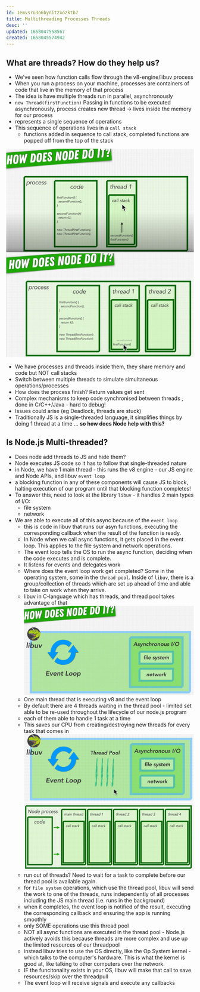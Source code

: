 ```yaml
---
id: 1emvsru3o6bynit2xozktb7
title: Multithreading Processes Threads
desc: ''
updated: 1658047558567
created: 1658045574942
---
```


## What are threads? How do they help us?
- We've seen how function calls flow through the v8-engine/libuv process
- When you run a process on your machine, processes are containers of code that live in the memory of that process
- The idea is have multiple threads run in parallel, asynchronously
- `new Thread(firstFunction)` Passing in functions to be executed asynchronously, process creates new thread -> lives inside the memory for our process
- represents a single sequence of operations
- This sequence of operations lives in a `call stack`
  - functions added in sequence to call stack, completed functions are popped off from the top of the stack

![](./assets/images/node2-multithread.png)
![](./assets/images/node3.png)

- We have processes and threads inside them, they share memory and code but NOT call stacks
- Switch between multiple threads to simulate simultaneous operations/processes
- How does the process finish? Return values get sent
- Complex mechanisms to keep code synchronised between threads , done in C/C++/Java - hard to debug!
- Issues could arise (eg Deadlock, threads are stuck)
- Traditionally JS is a single-threaded language, it simplifies things by doing 1 thread at a time ... **so how does Node help with this?**

## Is Node.js Multi-threaded?
- Does node add threads to JS and hide them?
- Node executes JS code so it has to follow that single-threaded nature
- in Node, we have 1 main thread - this runs the v8 engine - our JS engine and Node APIs, and libuv `event loop`
- a blocking function in any of these components will cause JS to block, halting execution of our program until that blocking function completes!
- To answer this, need to look at the library `libuv` - it handles 2 main types of I/O:
  - file system
  - network
- We are able to execute all of this async because of the `event loop`
  - this is code in libuv that runs our asyn functions, executing the corresponding callback when the result of the function is ready. 
  - In Node when we call async functions, it gets placed in the event loop. This applies to the file system and network operations.
  - The event loop tells the OS to run the async function, deciding when the code executes and is complete.
  - It listens for events and delegates work
  - Where does the event loop work get completed? Some in the operating system, some in the `thread pool`.
  Inside of `libuv`, there is a group/collection of threads which are set up ahead of time and able to take on work when they arrive.
  - libuv in C-language which has threads, and thread pool takes advantage of that
  ![](./assets/images/node4.png)
  - One main thread that is executing v8 and the event loop
  - By default there are 4 threads waiting in the thread pool - limited set able to be re-used throughout the lifecycle of our node.js program
  - each of them able to handle 1 task at a time
  - This saves our CPU from creating/destroying new threads for every task that comes in
  ![](./assets/images/node-eventloop.png)
  ![](./assets/images/node-threadpool.png)
  - run out of threads? Need to wait for a task to complete before our thread pool is available again.
  - for `file system` operations, which use the thread pool, libuv will send the work to one of the threads, runs independently of all processes including the JS main thread (i.e. runs in the background)
  - when it completes, the event loop is notified of the result, executing the corresponding callback and ensuring the app is running smoothly
  - only SOME operations use this thread pool
  - NOT all async functions are executed in the thread pool - Node.js actively avoids this because threads are more complex and use up the limited resources of our threadpool
  - instead libuv tries to use the OS directly, like the Op System kernel - which talks to the computer's hardware. This is what the kernel is good at, like talking to other computers over the network.
  - IF the funcitonality exists in your OS, libuv will make that call to save resources/skip over the threadpull
  - The event loop will receive signals and execute any callbacks
  